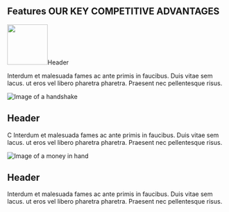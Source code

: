 <!DOCTYPE html>
<html 
lang="en"
data-page="index"
data-siteurl="https://adnull.com"
dir="ltr"
class="no-js  page-index">
  <head>
    <meta charset="utf-8">
<meta name="viewport" content="width=device-width, initial-scale=1">

<section id="abb-cross-promotion" class="bg-secondary hide-on-ios hide-on-android">
  <div class="container content">
    <div class="phablet-width">
      <h2>
        Features <span class="avoid-wrap">OUR KEY COMPETITIVE ADVANTAGES</span>
      </h2>
    </div>
<head>
  </body>
</ul>
    </div>
  </div>
</div>
<div class="item-group container content">
  <div class="row">
    <div class="column one-third">
      <img
        height="93"
        width="93"
        src="/img/crowninhands-illustration.png"
        ![Image of a crown in hands](https://github.com/OlehPoperechnyi/AddNull-frontend/blob/SCRUM-6/crowninhands-illustration.png)
      <h2 class="h3">Header</h2>
      <p>Interdum et malesuada fames ac ante primis in faucibus. Duis vitae sem lacus. ut eros vel libero pharetra pharetra. Praesent nec pellentesque risus.</p>
    </div>
    <div class="column one-third">
      <img
        height="93"
        width="93"
        src="/img/handshake-illustration.png"
        alt="Image of a handshake">
      <h2 class="h3">Header</h2>
      <p>С Interdum et malesuada fames ac ante primis in faucibus. Duis vitae sem lacus. ut eros vel libero pharetra pharetra. Praesent nec pellentesque risus.</p>
    </div>
    <div class="column one-third">
      <img
        height="93"
        width="93"
        src="/img/money-illustration.png"
        alt="Image of a money in hand">
      <h2 class="h3">Header</h2>
      <p> Interdum et malesuada fames ac ante primis in faucibus. Duis vitae sem lacus. ut eros vel libero pharetra pharetra. Praesent nec pellentesque risus.</p>
    </div>
  </div>
</div>

 </body>
</html>
